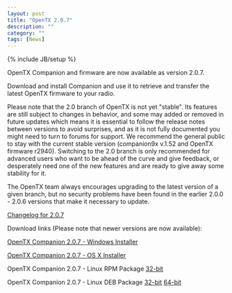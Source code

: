 ```yaml
---
layout: post
title: "OpenTX 2.0.7"
description: ""
category: ""
tags: [News]
---
```

{% include JB/setup %}

OpenTX Companion and firmware are now available as version 2.0.7.

Download and install Companion and use it to retrieve and transfer the latest OpenTX firmware to your radio.

Please note that the 2.0 branch of OpenTX is not yet "stable". Its features are still subject to changes in behavior, and some may added or removed in future updates which means it is essential to follow the release notes between versions to avoid surprises, and as it is not fully documented you might need to turn to forums for support. We recommend the general public to stay with the current stable version (companion9x v.1.52 and OpenTX firmware r2940). Switching to the 2.0 branch is only recommended for advanced users who want to be ahead of the curve and give feedback, or desperately need one of the new features and are ready to give away some stability for it.

The OpenTX team always encourages upgrading to the latest version of a given branch, but no security problems have been found in the earlier 2.0.0 - 2.0.6 versions that make it necessary to update.

[Changelog for 2.0.7](https://github.com/opentx/opentx/releases/tag/2.0.7)

Download links (Please note that newer versions are now available):

[OpenTX Companion 2.0.7 - Windows Installer](http://downloads-20.open-tx.org/companion/companionInstall_2.0.7.exe)

[OpenTX Companion 2.0.7 - OS X Installer](http://downloads-20.open-tx.org/companion/companion-macosx-2.0.7.dmg)

OpenTX Companion 2.0.7 - Linux RPM Package [32-bit](http://downloads-20.open-tx.org/companion/companion-2.0.7-i686.rpm)

OpenTX Companion 2.0.7 - Linux DEB Package [32-bit](http://downloads-20.open-tx.org/companion/companion_2.0.7_i386.deb) [64-bit](http://downloads-20.open-tx.org/companion/companion_2.0.7_amd64.deb)
